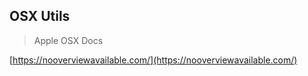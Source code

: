 ## OSX Utils

> Apple OSX Docs

[https://nooverviewavailable.com/](https://nooverviewavailable.com/)


